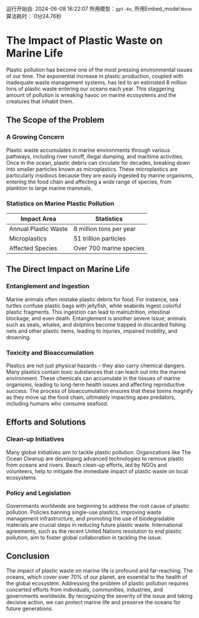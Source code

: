 运行开始自: 2024-06-08 16:22:07
所用模型：`gpt-4o`, 所用Embed_model:`None`
算法耗时：`0分24.76秒
# The Impact of Plastic Waste on Marine Life

Plastic pollution has become one of the most pressing environmental issues of our time. The exponential increase in plastic production, coupled with inadequate waste management systems, has led to an estimated 8 million tons of plastic waste entering our oceans each year. This staggering amount of pollution is wreaking havoc on marine ecosystems and the creatures that inhabit them.

## The Scope of the Problem

### A Growing Concern
Plastic waste accumulates in marine environments through various pathways, including river runoff, illegal dumping, and maritime activities. Once in the ocean, plastic debris can circulate for decades, breaking down into smaller particles known as microplastics. These microplastics are particularly insidious because they are easily ingested by marine organisms, entering the food chain and affecting a wide range of species, from plankton to large marine mammals.

### Statistics on Marine Plastic Pollution

| Impact Area         | Statistics               |
|---------------------|--------------------------|
| Annual Plastic Waste| 8 million tons per year  |
| Microplastics       | 51 trillion particles    |
| Affected Species    | Over 700 marine species  |

## The Direct Impact on Marine Life

### Entanglement and Ingestion
Marine animals often mistake plastic debris for food. For instance, sea turtles confuse plastic bags with jellyfish, while seabirds ingest colorful plastic fragments. This ingestion can lead to malnutrition, intestinal blockage, and even death. Entanglement is another severe issue; animals such as seals, whales, and dolphins become trapped in discarded fishing nets and other plastic items, leading to injuries, impaired mobility, and drowning.

### Toxicity and Bioaccumulation
Plastics are not just physical hazards – they also carry chemical dangers. Many plastics contain toxic substances that can leach out into the marine environment. These chemicals can accumulate in the tissues of marine organisms, leading to long-term health issues and affecting reproductive success. The process of bioaccumulation ensures that these toxins magnify as they move up the food chain, ultimately impacting apex predators, including humans who consume seafood.

## Efforts and Solutions

### Clean-up Initiatives
Many global initiatives aim to tackle plastic pollution. Organizations like The Ocean Cleanup are developing advanced technologies to remove plastic from oceans and rivers. Beach clean-up efforts, led by NGOs and volunteers, help to mitigate the immediate impact of plastic waste on local ecosystems.

### Policy and Legislation
Governments worldwide are beginning to address the root cause of plastic pollution. Policies banning single-use plastics, improving waste management infrastructure, and promoting the use of biodegradable materials are crucial steps in reducing future plastic waste. International agreements, such as the recent United Nations resolution to end plastic pollution, aim to foster global collaboration in tackling the issue.

## Conclusion

The impact of plastic waste on marine life is profound and far-reaching. The oceans, which cover over 70% of our planet, are essential to the health of the global ecosystem. Addressing the problem of plastic pollution requires concerted efforts from individuals, communities, industries, and governments worldwide. By recognizing the severity of the issue and taking decisive action, we can protect marine life and preserve the oceans for future generations.